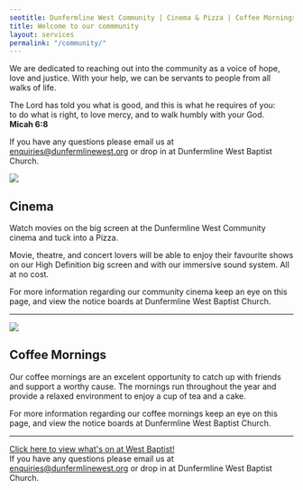 ```yaml
---
seotitle: Dunfermline West Community | Cinema & Pizza | Coffee Mornings and lots more
title: Welcome to our commmunity
layout: services
permalink: "/community/"
---
```

<div class="row">
<div class="col-sm-12">
We are dedicated to reaching out into the community as a voice of hope, love and justice. With your help, we can be servants to people from all walks of life.
    
<p class='verse'>
The Lord has told you what is good, and this is what he requires of you:<br />
to do what is right, to love mercy, and to walk humbly with your God. <br />
    <strong>Micah 6:8</strong>
</p>

<p>If you have any questions please email us at <a href='mailto:enquiries@dunfermlinewest.org?subject=community-events'>enquiries@dunfermlinewest.org</a> or drop in at Dunfermline West Baptist Church.</p>

</div>
</div>
<div class='row'>
<div class="col-sm-4">
<img src='{{ site.url }}/assets/img/icons/cinema.jpg' class='img-responsive' />	
</div>
<div class="col-sm-8">
<h2>Cinema</h2>
Watch movies on the big screen at the Dunfermline West Community cinema and tuck into a Pizza.

Movie, theatre, and concert lovers will be able to enjoy their favourite shows on our High Definition big screen and with our immersive sound system. All at no cost.

For more information regarding our community cinema keep an eye on this page, and view the notice boards at Dunfermline West Baptist Church.

</div>
</div>
<hr />
<div class="row">
<div class="col-sm-4">
<img src='{{ site.url }}/assets/img/icons/coffeeicon.jpg' class='img-responsive' />	
</div>
<div class="col-sm-8">
<h2>Coffee Mornings</h2>
Our coffee mornings are an excelent opportunity to catch up with friends and support a worthy cause. The mornings run throughout the year and provide a relaxed environment to enjoy a cup of tea and a cake.

For more information regarding our coffee mornings keep an eye on this page, and view the notice boards at Dunfermline West Baptist Church.

</div>
</div>
<hr />
<div class="row">
<div class="col-sm-12">
<div class="text-center mt-4">
<a class="btn btn-xl btn-primary mt-4" href='{{ site.url }}/events'>
  Click here to view what's on at West Baptist!
</a>
</div>
If you have any questions please email us at <a href='mailto:enquiries@dunfermlinewest.org?subject=community-events'>enquiries@dunfermlinewest.org</a> or drop in at Dunfermline West Baptist Church.
</div>
</div>